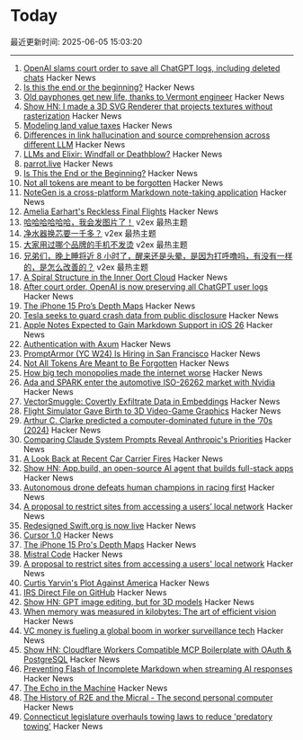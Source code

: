 # Today

最近更新时间: 2025-06-05 15:03:20

--- 
1. [OpenAI slams court order to save all ChatGPT logs, including deleted chats](https://arstechnica.com/tech-policy/2025/06/openai-says-court-forcing-it-to-save-all-chatgpt-logs-is-a-privacy-nightmare/) Hacker News
2. [Is this the end or the beginning?](https://lichess.org/@/MeTooSlow/blog/is-this-the-end-or-the-beginning/9aJj08zM) Hacker News
3. [Old payphones get new life, thanks to Vermont engineer](https://www.core77.com/posts/137183/Engineer-Fixes-and-Re-Installs-Old-Payphones-Provides-Free-Calls-to-the-Public) Hacker News
4. [Show HN: I made a 3D SVG Renderer that projects textures without rasterization](https://seve.blog/p/i-made-a-3d-svg-renderer-that-projects) Hacker News
5. [Modeling land value taxes](https://progressandpoverty.substack.com/p/want-to-model-a-land-value-tax-shift) Hacker News
6. [Differences in link hallucination and source comprehension across different LLM](https://mikecaulfield.substack.com/p/differences-in-link-hallucination) Hacker News
7. [LLMs and Elixir: Windfall or Deathblow?](https://www.zachdaniel.dev/p/llms-and-elixir-windfall-or-deathblow) Hacker News
8. [parrot.live](https://github.com/hugomd/parrot.live) Hacker News
9. [Is This the End or the Beginning?](https://lichess.org/@/MeTooSlow/blog/is-this-the-end-or-the-beginning/9aJj08zM) Hacker News
10. [Not all tokens are meant to be forgotten](https://arxiv.org/abs/2506.03142) Hacker News
11. [NoteGen is a cross-platform Markdown note-taking application](https://github.com/codexu/note-gen) Hacker News
12. [Amelia Earhart's Reckless Final Flights](https://www.newyorker.com/magazine/2025/06/09/amelia-earharts-reckless-final-flights) Hacker News
13. [哈哈哈哈哈哈，我会发图片了！](https://www.v2ex.com/t/1136498) v2ex 最热主题
14. [净水器换芯要一千多？](https://www.v2ex.com/t/1136476) v2ex 最热主题
15. [大家用过哪个品牌的手机不发烫](https://www.v2ex.com/t/1136445) v2ex 最热主题
16. [兄弟们，晚上睡将近 8 小时了，醒来还是头晕，是因为打呼噜吗，有没有一样的，是怎么改善的？](https://www.v2ex.com/t/1136430) v2ex 最热主题
17. [A Spiral Structure in the Inner Oort Cloud](https://iopscience.iop.org/article/10.3847/1538-4357/adbf9b) Hacker News
18. [After court order, OpenAI is now preserving all ChatGPT user logs](https://mastodon.laurenweinstein.org/@lauren/114627064774788581) Hacker News
19. [The iPhone 15 Pro’s Depth Maps](https://tech.marksblogg.com/apple-iphone-15-pro-depth-map-heic.html) Hacker News
20. [Tesla seeks to guard crash data from public disclosure](https://www.reuters.com/legal/government/musks-tesla-seeks-guard-crash-data-public-disclosure-2025-06-04/) Hacker News
21. [Apple Notes Expected to Gain Markdown Support in iOS 26](https://www.macrumors.com/2025/06/04/apple-notes-rumored-markdown-support-ios-26/) Hacker News
22. [Authentication with Axum](https://mattrighetti.com/2025/05/03/authentication-with-axum) Hacker News
23. [PromptArmor (YC W24) Is Hiring in San Francisco](https://www.ycombinator.com/companies/promptarmor/jobs/hZ3xFlj-founding-engineer-full-stack) Hacker News
24. [Not All Tokens Are Meant to Be Forgotten](https://arxiv.org/abs/2506.03142) Hacker News
25. [How big tech monopolies made the internet worse](https://www.cascadepbs.org/news/2025/06/how-big-tech-monopolies-made-internet-worse) Hacker News
26. [Ada and SPARK enter the automotive ISO-26262 market with Nvidia](https://www.adacore.com/press/ada-and-spark-enter-the-automotive-iso-26262-market-with-nvidia) Hacker News
27. [VectorSmuggle: Covertly Exfiltrate Data in Embeddings](https://github.com/jaschadub/VectorSmuggle) Hacker News
28. [Flight Simulator Gave Birth to 3D Video-Game Graphics](https://spectrum.ieee.org/microsoft-flight-simulator) Hacker News
29. [Arthur C. Clarke predicted a computer-dominated future in the ’70s (2024)](https://www.openculture.com/2024/12/arthur-c-clarke-predicts-the-rise-of-artificial-intelligence-questions-what-will-happen-to-humanity-1978.html) Hacker News
30. [Comparing Claude System Prompts Reveal Anthropic's Priorities](https://www.dbreunig.com/2025/06/03/comparing-system-prompts-across-claude-versions.html) Hacker News
31. [A Look Back at Recent Car Carrier Fires](https://gcaptain.com/a-brief-look-back-at-recent-car-carrier-fires/) Hacker News
32. [Show HN: App.build, an open-source AI agent that builds full-stack apps](https://www.app.build/) Hacker News
33. [Autonomous drone defeats human champions in racing first](https://www.tudelft.nl/en/2025/lr/autonomous-drone-from-tu-delft-defeats-human-champions-in-historic-racing-first) Hacker News
34. [A proposal to restrict sites from accessing a users’ local network](https://github.com/explainers-by-googlers/local-network-access) Hacker News
35. [Redesigned Swift.org is now live](https://swift.org/) Hacker News
36. [Cursor 1.0](https://www.cursor.com/en/changelog/1-0) Hacker News
37. [The iPhone 15 Pro's Depth Maps](https://tech.marksblogg.com/apple-iphone-15-pro-depth-map-heic.html) Hacker News
38. [Mistral Code](https://mistral.ai/products/mistral-code) Hacker News
39. [A proposal to restrict sites from accessing a users' local network](https://github.com/explainers-by-googlers/local-network-access) Hacker News
40. [Curtis Yarvin's Plot Against America](https://www.newyorker.com/magazine/2025/06/09/curtis-yarvin-profile) Hacker News
41. [IRS Direct File on GitHub](https://chrisgiven.com/2025/05/direct-file-on-github/) Hacker News
42. [Show HN: GPT image editing, but for 3D models](https://www.adamcad.com/) Hacker News
43. [When memory was measured in kilobytes: The art of efficient vision](https://www.softwareheritage.org/2025/06/04/history_computer_vision/) Hacker News
44. [VC money is fueling a global boom in worker surveillance tech](https://restofworld.org/2025/employee-surveillance-software-vc-funding/) Hacker News
45. [Show HN: Cloudflare Workers Compatible MCP Boilerplate with OAuth & PostgreSQL](https://github.com/f/mcp-cloudflare-boilerplate) Hacker News
46. [Preventing Flash of Incomplete Markdown when streaming AI responses](https://engineering.streak.com/p/preventing-unstyled-markdown-streaming-ai) Hacker News
47. [The Echo in the Machine](https://radiolab.org/podcast/the-echo-in-the-machine) Hacker News
48. [The History of R2E and the Micral - The second personal computer](https://www.abortretry.fail/p/the-history-of-r2e-and-the-micral) Hacker News
49. [Connecticut legislature overhauls towing laws to reduce 'predatory towing'](https://www.propublica.org/article/connecticut-passes-towing-law-reform) Hacker News
